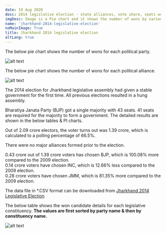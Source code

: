 ```yaml
---
date: 19 Aug 2020
desc: 2014 legislative election - state alliances, vote share, seats won and key events.
imgDesc: Image is a Pie chart and it shows the number of wons by various alliances in the state.
name: 'jharkhand-2014-legislative-election'
noMainImage: True
title: Jharkhand 2014 legislative election
altLang: true
---
```


The below pie chart shows the number of wons for each political party.  

<img src="/politics/jharkhand-2014-legislative-election/jh-2014-election-1.png" alt="alt text" class="blogs_image">

The below pie chart shows the number of wons for each political alliance.  

<img src="/politics/jharkhand-2014-legislative-election/jh-2014-election-2.png" alt="alt text" class="blogs_image">

The 2014 election for Jharkhand legislative assembly had given a stable government for the first time. All previous elections resulted in a hung assembly.  

Bharatiya Janata Party (BJP) got a single majority with 43 seats. 41 seats are required for the majority to form a government. The detailed results are shown in the below tables & PI charts.  

Out of 2.09 crore electors, the voter turns out was 1.39 crore, which is calculated to a polling percentage of 66.5%.  

There were no major alliances formed prior to the election.  

0.43 crore out of 1.39 crore voters has chosen BJP, which is 100.08% more compared to the 2009 election.  
0.14 crore voters have chosen INC, which is 12.66% less compared to the 2009 election.  
0.28 crore voters have chosen JMM, which is 81.35% more compared to the 2009 election. 

The data file in \*.CSV format can be downloaded from [Jharkhand 2014 Legislative Election](http://thedatatalks.in/datas/politics/jharkhand-2014-legislative-election.csv)

The below table shows the won candidate details for each legislative constituency.
**The values are first sorted by party name & then by constituency name.**

<img src="/politics/jharkhand-2014-legislative-election/jh-2014-election-3.png" alt="alt text" class="blogs_image">


<style>

</style>